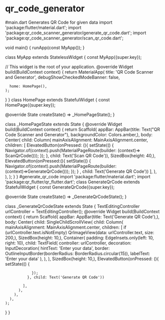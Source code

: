 # qr_code_generator
#main.dart
Generates QR Code for given data
import 'package:flutter/material.dart';
import 'package:qr_code_scanner_generator/generate_qr_code.dart';
import 'package:qr_code_scanner_generator/scan_qr_code.dart';

void main() {
  runApp(const MyApp());
}

class MyApp extends StatelessWidget {
  const MyApp({super.key});

  // This widget is the root of your application.
  @override
  Widget build(BuildContext context) {
    return MaterialApp(
      title: 'QR Code Scanner and Generator',
      debugShowCheckedModeBanner: false,

      home: HomePage(),
    );
    
  }
}
class HomePage extends StatefulWidget {
  const HomePage({super.key});

  @override
  State<HomePage> createState() => _HomePageState();
}

class _HomePageState extends State<HomePage> {
  @override
  Widget build(BuildContext context) {
    return Scaffold(
      appBar: AppBar(title: Text("QR Code Scanner and Generator"), backgroundColor: Colors.amber,),
      body: Center(
        child: Column(
          mainAxisAlignment: MainAxisAlignment.center,
          children: [
            ElevatedButton(onPressed: (){
              setState(() {
                Navigator.of(context).push(MaterialPageRoute(builder: (context)=> ScanQrCode()));
              });
            }, child: Text('Scan QR Code')),
            SizedBox(height: 40,),
            ElevatedButton(onPressed:(){
              setState(() {
                Navigator.of(context).push(MaterialPageRoute(builder: (context)=>GenerateQrCode()));
              });
            } , child: Text('Generate QR Code'))
          ],
        ),
      ),
    );
  }
}
#generate_qr_code
import 'package:flutter/material.dart';
import 'package:qr_flutter/qr_flutter.dart';
class GenerateQrCode extends StatefulWidget {
  const GenerateQrCode({super.key});

  @override
  State<GenerateQrCode> createState() => _GenerateQrCodeState();
}

class _GenerateQrCodeState extends State<GenerateQrCode> {
  TextEditingController urlController = TextEditingController();
  @override
  Widget build(BuildContext context) {
    return Scaffold(
      appBar: AppBar(title: Text('Generate QR Code'),),
      body: Center(
        child: SingleChildScrollView(
          child: Column(
            mainAxisAlignment: MainAxisAlignment.center,
            children: [
              if (urlController.text.isNotEmpty)
                QrImageView(data: urlController.text, size: 200,),
              SizedBox(height: 10,),
              Container(
                padding: EdgeInsets.only(left: 10, right: 10),
                child: TextField(
                  controller: urlController,
                  decoration: InputDecoration(
                    hintText: 'Enter your data',
                    border: OutlineInputBorder(borderRadius: BorderRadius.circular(15)),
                    labelText: 'Enter your data'
                  ),
                ),
              ),
              SizedBox(height: 10,),
              ElevatedButton(onPressed: (){
                setState(() {

                });
              }, child: Text('Generate QR Code'))

            ],
          ),
        ),
      ),
    );
  }
}
